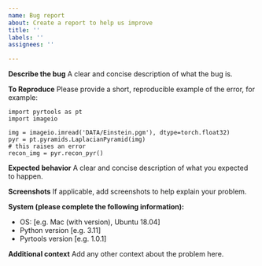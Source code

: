 ```yaml
---
name: Bug report
about: Create a report to help us improve
title: ''
labels: ''
assignees: ''

---
```


**Describe the bug**
A clear and concise description of what the bug is.

**To Reproduce**
Please provide a short, reproducible example of the error, for example:
```
import pyrtools as pt
import imageio

img = imageio.imread('DATA/Einstein.pgm'), dtype=torch.float32)
pyr = pt.pyramids.LaplacianPyramid(img)
# this raises an error
recon_img = pyr.recon_pyr()
```

**Expected behavior**
A clear and concise description of what you expected to happen.

**Screenshots**
If applicable, add screenshots to help explain your problem.

**System (please complete the following information):**
 - OS: [e.g. Mac (with version), Ubuntu 18.04]
 - Python version [e.g. 3.11]
 - Pyrtools version [e.g. 1.0.1]

**Additional context**
Add any other context about the problem here.
